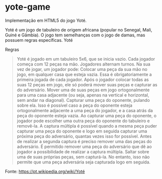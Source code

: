 # yote-game

Implementação em HTML5 do jogo Yoté. 

Yoté é um jogo de tabuleiro de origem africana (popular no Senegal, Mali, Guiné e Gâmbia). O jogo tem semelhanças com o jogo de damas, mas possuem regras específicas.
Yoté

Regras

> Yoté é jogado em um tabuleiro 5x6, que se inicia vazio. 
> Cada jogador começa com 12 peças na mão. 
> Jogadores alternam turnos. 
> Na sua vez de jogar, um jogador pode:
  > Colocar uma peça da sua mão no jogo, em qualquer casa que esteja vazia. Essa é obrigatoriamente a primeira jogada de cada jogador. Após o jogador colocar todas as suas 12 peças em jogo, ele só poderá mover suas peças e capturar as do adversário.
  > Mover uma de suas peças em jogo ortogonalmente para uma casa adjacente (ou seja, apenas na vertical e horizontal, sem andar na diagonal).
  > Capturar uma peça do oponente, pulando sobre ela. Isso é possível caso a peça do oponente esteja ortogonalmente adjacente a uma peça do jogador, e a casa atrás da peça do oponente esteja vazia. Ao capturar uma peça do oponente, o jogador pode escolher uma outra peça do oponente do tabuleiro e removê-la.
> A captura múltipla é possível quando a mesma peça puder capturar uma peça do oponente e logo em seguida capturar uma próxima peça do adversário, quantas vezes isso for possível. Antes de realizar a segunda captura é preciso remover uma das peças do adversário. É permitido remover uma peça do adversário que dê ao jogador a possibilidade de realizar a captura múltipla.
> Saltar sobre uma de suas próprias peças, sem capturá-la. No entanto, isso não permite que uma peça adversária seja capturada logo em seguida.

Fonte: https://pt.wikipedia.org/wiki/Yoté

